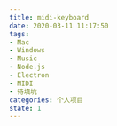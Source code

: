 ```yaml
---
title: midi-keyboard
date: 2020-03-11 11:17:50
tags:
- Mac
- Windows
- Music
- Node.js
- Electron
- MIDI
- 待填坑
categories: 个人项目
state: 1
---
```

